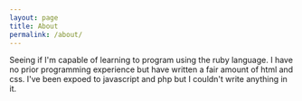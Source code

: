 ```yaml
---
layout: page
title: About
permalink: /about/
---
```


Seeing if I'm capable of learning to program using the ruby language. I have no prior programming experience but have written a fair amount of html and css. I've been expoed to javascript and php but I couldn't write anything in it. 